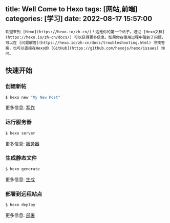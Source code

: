 title: Well Come to Hexo
tags: [网站,前端]
categories: [学习]
date: 2022-08-17 15:57:00
---
    欢迎来到 [Hexo](https://hexo.io/zh-cn/)！这是你的第一个帖子。通过 [Hexo文档](https://hexo.io/zh-cn/docs/) 可以获得更多信息。如果你在使用过程中碰到了问题，可以在 [问题解答](https://hexo.io/zh-cn/docs/troubleshooting.html) 寻找答案，也可以直接在Hexo的 [GitHub](https://github.com/hexojs/hexo/issues) 询问。

<!--more-->

## 快速开始

### 创建新帖

``` bash
$ hexo new "My New Post"
```

更多信息: [写作](https://hexo.io/zh-cn/docs/writing.html)

### 运行服务器

``` bash
$ hexo server
```

更多信息: [服务器](https://hexo.io/zh-cn/docs/server.html)

### 生成静态文件

``` bash
$ hexo generate
```

更多信息: [生成](https://hexo.io/zh-cn/docs/generating.html)

### 部署到远程站点

``` bash
$ hexo deploy
```

更多信息: [部署](https://hexo.io/zh-cn/docs/one-command-deployment.html)

